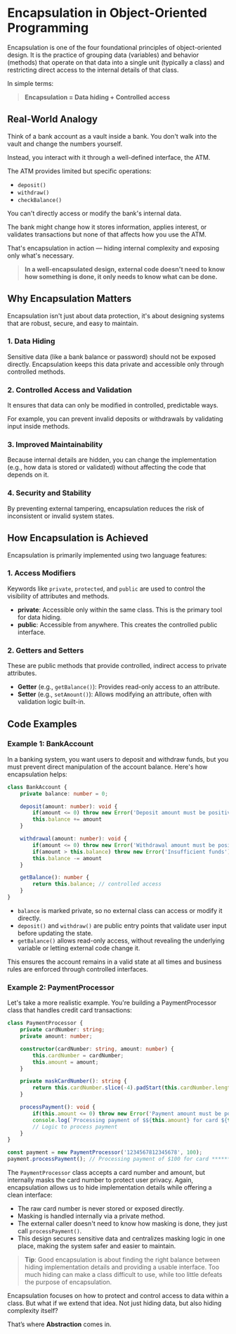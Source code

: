 # Encapsulation in Object-Oriented Programming

Encapsulation is one of the four foundational principles of object-oriented design. It is the practice of grouping data (variables) and behavior (methods) that operate on that data into a single unit (typically a class) and restricting direct access to the internal details of that class.

In simple terms:

> **Encapsulation = Data hiding + Controlled access**

## Real-World Analogy

Think of a bank account as a vault inside a bank. You don't walk into the vault and change the numbers yourself.

Instead, you interact with it through a well-defined interface, the ATM.

The ATM provides limited but specific operations:

* `deposit()`
* `withdraw()`
* `checkBalance()`

You can't directly access or modify the bank's internal data.

The bank might change how it stores information, applies interest, or validates transactions but none of that affects how you use the ATM.

That's encapsulation in action — hiding internal complexity and exposing only what's necessary.

> **In a well-encapsulated design, external code doesn't need to know how something is done, it only needs to know what can be done.**

## Why Encapsulation Matters

Encapsulation isn't just about data protection, it's about designing systems that are robust, secure, and easy to maintain.

### 1. Data Hiding

Sensitive data (like a bank balance or password) should not be exposed directly. Encapsulation keeps this data private and accessible only through controlled methods.

### 2. Controlled Access and Validation

It ensures that data can only be modified in controlled, predictable ways.

For example, you can prevent invalid deposits or withdrawals by validating input inside methods.

### 3. Improved Maintainability

Because internal details are hidden, you can change the implementation (e.g., how data is stored or validated) without affecting the code that depends on it.

### 4. Security and Stability

By preventing external tampering, encapsulation reduces the risk of inconsistent or invalid system states.

## How Encapsulation is Achieved

Encapsulation is primarily implemented using two language features:

### 1. Access Modifiers

Keywords like `private`, `protected`, and `public` are used to control the visibility of attributes and methods.

* **private**: Accessible only within the same class. This is the primary tool for data hiding.
* **public**: Accessible from anywhere. This creates the controlled public interface.

### 2. Getters and Setters

These are public methods that provide controlled, indirect access to private attributes.

* **Getter** (e.g., `getBalance()`): Provides read-only access to an attribute.
* **Setter** (e.g., `setAmount()`): Allows modifying an attribute, often with validation logic built-in.

## Code Examples

### Example 1: BankAccount

In a banking system, you want users to deposit and withdraw funds, but you must prevent direct manipulation of the account balance. Here's how encapsulation helps:

```typescript
class BankAccount {
    private balance: number = 0;

    deposit(amount: number): void {
        if(amount <= 0) throw new Error('Deposit amount must be positive')
        this.balance += amount
    }

    withdrawal(amount: number): void {
        if(amount <= 0) throw new Error('Withdrawal amount must be positive')
        if(amount > this.balance) throw new Error('Insufficient funds')
        this.balance -= amount
    }

    getBalance(): number {
        return this.balance; // controlled access
    }
}
```

* `balance` is marked private, so no external class can access or modify it directly.
* `deposit()` and `withdraw()` are public entry points that validate user input before updating the state.
* `getBalance()` allows read-only access, without revealing the underlying variable or letting external code change it.

This ensures the account remains in a valid state at all times and business rules are enforced through controlled interfaces.

### Example 2: PaymentProcessor

Let's take a more realistic example. You're building a PaymentProcessor class that handles credit card transactions:

```typescript
class PaymentProcessor {
    private cardNumber: string;
    private amount: number;

    constructor(cardNumber: string, amount: number) {
        this.cardNumber = cardNumber;
        this.amount = amount;
    }

    private maskCardNumber(): string {
        return this.cardNumber.slice(-4).padStart(this.cardNumber.length, '*');
    }

    processPayment(): void {
        if(this.amount <= 0) throw new Error('Payment amount must be positive')
        console.log(`Processing payment of $${this.amount} for card ${this.maskCardNumber()}`);
        // Logic to process payment
    }
}

const payment = new PaymentProcessor('1234567812345678', 100);
payment.processPayment(); // Processing payment of $100 for card ************5678
```

The `PaymentProcessor` class accepts a card number and amount, but internally masks the card number to protect user privacy. Again, encapsulation allows us to hide implementation details while offering a clean interface:

* The raw card number is never stored or exposed directly.
* Masking is handled internally via a private method.
* The external caller doesn't need to know how masking is done, they just call `processPayment()`.
* This design secures sensitive data and centralizes masking logic in one place, making the system safer and easier to maintain.

> **Tip**: Good encapsulation is about finding the right balance between hiding implementation details and providing a usable interface. Too much hiding can make a class difficult to use, while too little defeats the purpose of encapsulation.


Encapsulation focuses on how to protect and control access to data within a class. But what if we extend that idea. Not just hiding data, but also hiding complexity itself?

That’s where **Abstraction** comes in.
